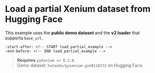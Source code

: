 # Load a partial Xenium dataset from Hugging Face

This example uses the **public demo dataset** and the **v2 loader** that supports `base_url`.

```{include} ../_includes/README.md
:start-after: <!-- START load_partial_example -->
:end-before: <!-- END load_partial_example -->
```

> **Requires** `pyXenium >= 0.2.0`.  
> Demo dataset: `hutaobo/pyxenium-gsm9116572` on Hugging Face.
